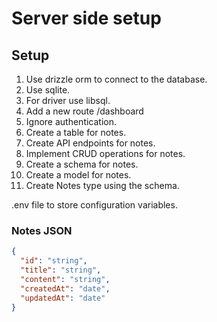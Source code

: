 # Server side setup

## Setup
1. Use drizzle orm to connect to the database.
2. Use sqlite.
3. For driver use libsql.
4. Add a new route /dashboard
5. Ignore authentication.
6. Create a table for notes.
7. Create API endpoints for notes.
8. Implement CRUD operations for notes.
9. Create a schema for notes.
10. Create a model for notes.
11. Create Notes type using the schema.



.env file to store configuration variables.

### Notes JSON

```JSON
{
  "id": "string",
  "title": "string",
  "content": "string",
  "createdAt": "date",
  "updatedAt": "date"
}
